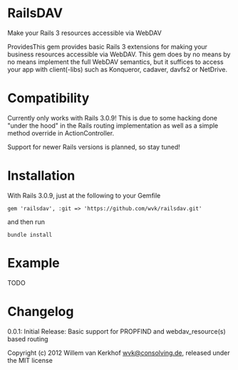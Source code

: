 RailsDAV
========

Make your Rails 3 resources accessible via WebDAV

ProvidesThis gem provides basic Rails 3 extensions for making your business resources accessible via WebDAV. This gem does by no means by no means implement the full WebDAV semantics, but it suffices to access your app with client(-libs) such as Konqueror, cadaver, davfs2 or NetDrive.

Compatibility
=============

Currently only works with Rails 3.0.9!
This is due to some hacking done "under the hood" in the Rails routing implementation as well as a simple method override in ActionController.

Support for newer Rails versions is planned, so stay tuned!

Installation
============

With Rails 3.0.9, just at the following to your Gemfile

    gem 'railsdav', :git => 'https://github.com/wvk/railsdav.git'

and then run

    bundle install

Example
=======

TODO


Changelog
=========

0.0.1: Initial Release: Basic support for PROPFIND and webdav_resource(s) based routing

Copyright (c) 2012 Willem van Kerkhof <wvk@consolving.de>, released under the MIT license

